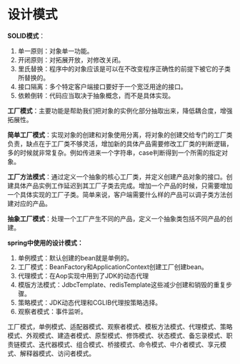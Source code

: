 # 设计模式

**SOLID模式**：

1. 单一原则：对象单一功能。
2. 开闭原则：对拓展开放，对修改关闭。
3. 里氏替换：程序中的对象应该是可以在不改变程序正确性的前提下被它的子类所替换的。
4. 接口隔离：多个特定客户端接口要好于一个宽泛用途的接口。
5. 依赖倒转：代码应当取决于抽象概念，而不是具体实现。

**工厂模式**：主要功能是帮助我们把对象的实例化部分抽取出来，降低耦合度，增强拓展性。

**简单工厂模式**：实现对象的创建和对象使用分离，将对象的创建交给专门的工厂类负责，缺点在于工厂类不够灵活，增加新的具体产品需要修改工厂类的判断逻辑，多的时候就非常复杂。例如传进来一个字符串，case判断得到一个所需的指定对象。

**工厂方法模式**：通过定义一个抽象的核心工厂类，并定义创建产品对象的接口。创建具体产品实例工作延迟到其工厂子类去完成。增加一个产品的时候，只需要增加一个具体实现的工厂子类。简单来说，客户端需要什么样的产品可以调子类方法创建对应的产品。

**抽象工厂模式**：处理一个工厂产生不同的产品，定义一个抽象类包括不同产品的创建。

**spring中使用的设计模式：**

1. 单例模式：默认创建的bean就是单例的。
2. 工厂模式：BeanFactory和ApplicationContext创建工厂创建bean。
3. 代理模式：在Aop实现中用到了JDK的动态代理
4. 模版方法模式：JdbcTemplate、redisTemplate这些减少创建和销毁的重复步骤。
5. 策略模式：JDK动态代理和CGLIB代理按策略选择。
6. 观察者模式：事件监听。

工厂模式，单例模式、适配器模式、观察者模式、模板方法模式、代理模式、策略模式、外观模式、建造者模式、原型模式、修饰模式、状态模式、备忘录模式、职责链模式、迭代器模式、组合模式、桥接模式、命令模式、中介者模式、享元模式、解释器模式、访问者模式。

